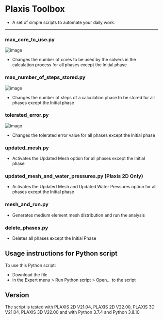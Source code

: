 # Plaxis Toolbox

- A set of simple scripts to automate your daily work.
----
### max_core_to_use.py
![image](https://user-images.githubusercontent.com/66252675/164719180-c42a5d72-baf6-4d7e-899a-3d9ea67760c8.png)
- Changes the number of cores to be used by the solvers in the calculation process for all phases except the Initial phase

### max_number_of_steps_stored.py
![image](https://user-images.githubusercontent.com/66252675/164719737-6ec13432-a1ee-4cb5-bf75-48f627c791d5.png)
- Changes the number of steps of a calculation phase to be stored for all phases except the Initial phase

### tolerated_error.py
![image](https://user-images.githubusercontent.com/66252675/164719669-901b69cd-f4d5-486a-8ae8-6af31336d52a.png)
- Changes the tolerated error value for all phases except the Initial phase

### updated_mesh.py
- Activates the Updated Mesh option for all phases except the Initial phase

### updated_mesh_and_water_pressures.py (Plaxis 2D Only)
- Activates the Updated Mesh and Updated Water Pressures option for all phases except the Initial phase

### mesh_and_run.py
- Generates medium element mesh distribution and run the analysis

### delete_phases.py
- Deletes all phases except the Initial Phase

Usage instructions for Python script
------------------------------------
To use this Python script:
- Download the file
- In the Expert menu > Run Python script > Open... to the script

Version
-------
The script is tested with PLAXIS 2D V21.04, PLAXIS 2D V22.00, PLAXIS 3D V21.04, PLAXIS 3D V22.00 and with Python 3.7.4 and Python 3.8.10
